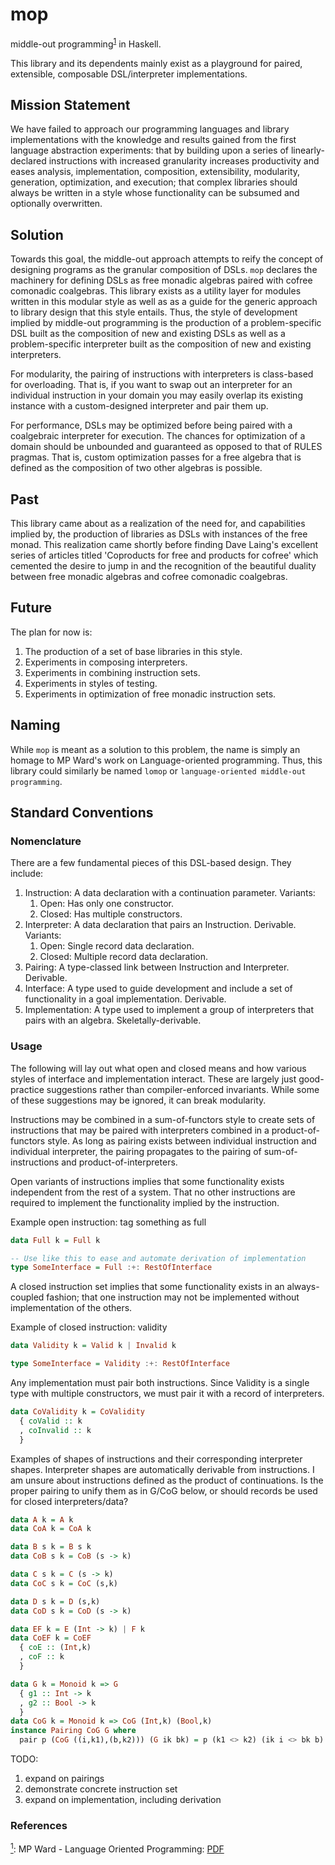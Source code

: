 # mop
middle-out programming<sup>[1](#middle-out-def)</sup><a name="middle-out"></a> in Haskell. 

This library and its dependents mainly exist as a playground for paired, extensible, composable DSL/interpreter implementations. 

## Mission Statement

We have failed to approach our programming languages and library implementations with the knowledge and results gained from the first language abstraction experiments: that by building upon a series of linearly-declared instructions with increased granularity increases productivity and eases analysis, implementation, composition, extensibility, modularity, generation, optimization, and execution; that complex libraries should always be written in a style whose functionality can be subsumed and optionally overwritten. 

## Solution

Towards this goal, the middle-out approach attempts to reify the concept of designing programs as the granular composition of DSLs. `mop` declares the machinery for defining DSLs as free monadic algebras paired with cofree comonadic coalgebras. This library exists as a utility layer for modules written in this modular style as well as as a guide for the generic approach to library design that this style entails. Thus, the style of development implied by middle-out programming is the production of a problem-specific DSL built as the composition of new and existing DSLs as well as a problem-specific interpreter built as the composition of new and existing interpreters.

For modularity, the pairing of instructions with interpreters is class-based for overloading. That is, if you want to swap out an interpreter for an individual instruction in your domain you may easily overlap its existing instance with a custom-designed interpreter and pair them up.

For performance, DSLs may be optimized before being paired with a coalgebraic interpreter for execution. The chances for optimization of a domain should be unbounded and guaranteed as opposed to that of RULES pragmas. That is, custom optimization passes for a free algebra that is defined as the composition of two other algebras is possible.

## Past

This library came about as a realization of the need for, and capabilities implied by, the production of libraries as DSLs with instances of the free monad. This realization came shortly before finding Dave Laing's excellent series of articles titled 'Coproducts for free and products for cofree' which cemented the desire to jump in and the recognition of the beautiful duality between free monadic algebras and cofree comonadic coalgebras.

## Future

The plan for now is:

1. The production of a set of base libraries in this style.
1. Experiments in composing interpreters.
1. Experiments in combining instruction sets. 
1. Experiments in styles of testing.
1. Experiments in optimization of free monadic instruction sets.

## Naming

While `mop` is meant as a solution to this problem, the name is simply an homage to MP Ward's work on Language-oriented programming. Thus, this library could similarly be named `lomop` or `language-oriented middle-out programming`.

## Standard Conventions

### Nomenclature

There are a few fundamental pieces of this DSL-based design. They include:

1. Instruction: A data declaration with a continuation parameter.
    Variants:
      1. Open: Has only one constructor. 
      1. Closed: Has multiple constructors.
1. Interpreter: A data declaration that pairs an Instruction. Derivable.
    Variants:
      1. Open: Single record data declaration.
      1. Closed: Multiple record data declaration.
1. Pairing: A type-classed link between Instruction and Interpreter. Derivable.
1. Interface: A type used to guide development and include a set of functionality in a goal implementation. Derivable.
1. Implementation: A type used to implement a group of interpreters that pairs with an algebra. Skeletally-derivable. 

### Usage

The following will lay out what open and closed means and how various styles of interface and implementation interact. These are largely just good-practice suggestions rather than compiler-enforced invariants. While some of these suggestions may be ignored, it can break modularity.

Instructions may be combined in a sum-of-functors style to create sets of instructions that may be paired with interpreters combined in a product-of-functors style. As long as pairing exists between individual instruction and individual interpreter, the pairing propagates to the pairing of sum-of-instructions and product-of-interpreters.

Open variants of instructions implies that some functionality exists independent from the rest of a system. That no other instructions are required to implement the functionality implied by the instruction.

Example open instruction: tag something as full
```Haskell
data Full k = Full k

-- Use like this to ease and automate derivation of implementation
type SomeInterface = Full :+: RestOfInterface
```

A closed instruction set implies that some functionality exists in an always-coupled fashion; that one instruction may not be implemented without implementation of the others.

Example of closed instruction: validity
```Haskell
data Validity k = Valid k | Invalid k

type SomeInterface = Validity :+: RestOfInterface
```

Any implementation must pair both instructions. Since Validity is a single type with multiple constructors, we must pair it with a record of interpreters.

```Haskell
data CoValidity k = CoValidity
  { coValid :: k
  , coInvalid :: k
  }
```

Examples of shapes of instructions and their corresponding interpreter shapes. Interpreter shapes are automatically derivable from instructions. I am unsure about instructions defined as the product of continuations. Is the proper pairing to unify them as in G/CoG below, or should records be used for closed interpreters/data?
```Haskell
data A k = A k
data CoA k = CoA k

data B s k = B s k
data CoB s k = CoB (s -> k)

data C s k = C (s -> k)
data CoC s k = CoC (s,k)

data D s k = D (s,k)
data CoD s k = CoD (s -> k)

data EF k = E (Int -> k) | F k
data CoEF k = CoEF
  { coE :: (Int,k)
  , coF :: k
  }

data G k = Monoid k => G
  { g1 :: Int -> k
  , g2 :: Bool -> k
  }
data CoG k = Monoid k => CoG (Int,k) (Bool,k)
instance Pairing CoG G where
  pair p (CoG ((i,k1),(b,k2))) (G ik bk) = p (k1 <> k2) (ik i <> bk b)
```

TODO: 
1. expand on pairings
1. demonstrate concrete instruction set
1. expand on implementation, including derivation

### References

<a name="middle-out-def">[<sup>1</sup>](#middle-out):</a> MP Ward - Language Oriented Programming: <a href="http://www.cse.dmu.ac.uk/~mward/martin/papers/middle-out-t.ps.gz">PDF</a>
